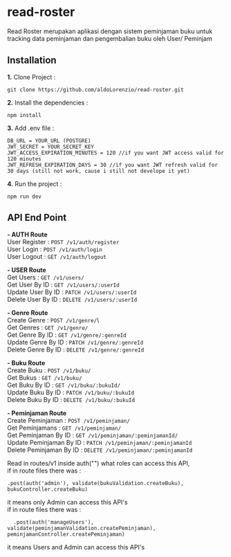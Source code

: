 # read-roster

Read Roster merupakan aplikasi dengan sistem peminjaman buku untuk tracking data peminjaman dan pengembalian buku oleh User/ Peminjam

## Installation
**1.** Clone Project :
```
git clone https://github.com/aldoLorenzio/read-roster.git
```

**2.** Install the dependencies :
```
npm install
```

**3.** Add .env file :
```
DB_URL = YOUR_URL (POSTGRE)
JWT_SECRET = YOUR_SECRET_KEY
JWT_ACCESS_EXPIRATION_MINUTES = 120 //if you want JWT access valid for 120 minutes
JWT_REFRESH_EXPIRATION_DAYS = 30 //if you want JWT refresh valid for 30 days (still not work, cause i still not develope it yet)
```

**4.** Run the project :
```
npm run dev
```


## API End Point
**- AUTH Route** \
User Register                : `POST /v1/auth/register`\
User Login                   : `POST /v1/auth/login`\
User Logout                  : `GET /v1/auth/logout`

**- USER Route** \
Get Users                    : `GET /v1/users/`\
Get User By ID               : `GET /v1/users/:userId`\
Update User By ID            : `PATCH /v1/users/:userId`\
Delete User By ID            : `DELETE /v1/users/:userId`

**- Genre Route** \
Create Genre                 : `POST /v1/genre/`\            
Get Genres                   : `GET /v1/genre/`\
Get Genre By ID              : `GET /v1/genre/:genreId`\
Update Genre By ID           : `PATCH /v1/genre/:genreId`\
Delete Genre By ID           : `DELETE /v1/genre/:genreId`

**- Buku Route** \
Create Buku                  : `POST /v1/buku/`\
Get Bukus                    : `GET /v1/buku/`\
Get Buku By ID               : `GET /v1/buku/:bukuId/`\
Update Buku By ID            : `PATCH /v1/buku/:bukuId`\
Delete Buku By ID            : `DELETE /v1/buku/:bukuId`

**- Peminjaman Route** \
Create Peminjaman            : `POST /v1/peminjaman/`\
Get Peminjamans              : `GET /v1/peminjaman/`\
Get Peminjaman By ID         : `GET /v1/peminjaman/:peminjamanId/`\
Update Peminjaman By ID      : `PATCH /v1/peminjaman/:peminjamanId`\
Delete Peminjaman By ID      : `DELETE /v1/peminjaman/:peminjamanId`

Read in routes/v1 inside auth("") what roles can access this API, \
if in route files there was :
```
.post(auth('admin'), validate(bukuValidation.createBuku), bukuController.createBuku)
```

it means only Admin can access this API's \
if in route files there was :

```
  .post(auth('manageUsers'), validate(peminjamanValidation.createPeminjaman), peminjamanController.createPeminjaman)
```
it means Users and Admin can access this API's